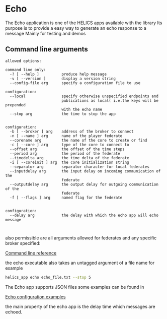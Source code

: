 # Echo

The Echo application is one of the HELICS apps available with the library
Its purpose is to provide a easy way to generate an echo response to a message
Mainly for testing and demos

## Command line arguments

```text
allowed options:

command line only:
  -? [ --help ]          produce help message
  -v [ --version ]       display a version string
  --config-file arg      specify a configuration file to use

configuration:
  --local                specify otherwise unspecified endpoints and
                         publications as local( i.e.the keys will be prepended
                         with the echo name
  --stop arg             the time to stop the app


configuration:
  -b [ --broker ] arg    address of the broker to connect
  -n [ --name ] arg      name of the player federate
  --corename arg         the name of the core to create or find
  -c [ --core ] arg      type of the core to connect to
  --offset arg           the offset of the time steps
  --period arg           the period of the federate
  --timedelta arg        the time delta of the federate
  -i [ --coreinit ] arg  the core initialization string
  --separator arg        separator character for local federates
  --inputdelay arg       the input delay on incoming communication of the
                         federate
  --outputdelay arg      the output delay for outgoing communication of the
                         federate
  -f [ --flags ] arg     named flag for the federate


configuration:
  --delay arg            the delay with which the echo app will echo message



```

also permissible are all arguments allowed for federates and any specific broker specified:

[Command line reference](cmdArgs.md)

the echo executable also takes an untagged argument of a file name for example

```bash
helics_app echo echo_file.txt --stop 5
```

The Echo app supports JSON files some examples can be found in

[Echo configuration examples](https://github.com/GMLC-TDC/HELICS/tree/master/tests/helics/apps/test_files)

the main property of the echo app is the delay time which messages are echoed.
